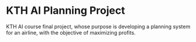 # KTH AI Planning Project

KTH AI course final project, whose purpose is developing a planning system for an airline, with the objective of maximizing profits.
